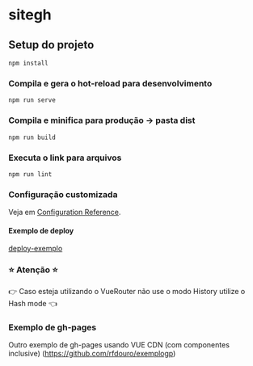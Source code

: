 # sitegh

## Setup do projeto
```
npm install
```

### Compila e gera o hot-reload para desenvolvimento
```
npm run serve
```

### Compila e minifica para produção -> pasta dist
```
npm run build
```

### Executa o link para arquivos
```
npm run lint
```

### Configuração customizada
Veja em [Configuration Reference](https://cli.vuejs.org/config/).


#### Exemplo de deploy
[deploy-exemplo](deploy-exemplo.bat)

### :star: Atenção :star:
:point_right: Caso esteja utilizando o VueRouter não use o modo History utilize o Hash mode :point_left:


### Exemplo de gh-pages
Outro exemplo de gh-pages usando VUE CDN (com componentes inclusive) (https://github.com/rfdouro/exemplogp)